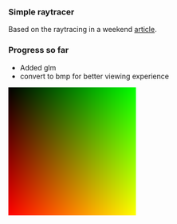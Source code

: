 ### Simple raytracer
Based on the raytracing in a weekend [article](https://raytracing.github.io/books/RayTracingInOneWeekend.html).

### Progress so far
* Added glm
* convert to bmp for better viewing experience

![render so far](output.bmp)

